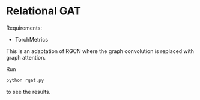 Relational GAT
==============

Requirements:
- TorchMetrics

This is an adaptation of RGCN where the graph convolution is replaced with graph attention.

Run

```bash
python rgat.py
```

to see the results.
